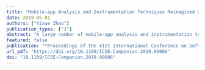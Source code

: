 ```yaml
---
title: "Mobile-app Analysis and Instrumentation Techniques Reimagined with DECREE"
date: 2019-05-01
authors: ["Yixue Zhao"]
publication_types: ["1"]
abstract: "A large number of mobile-app analysis and instrumentation techniques have emerged in the past decade. However, those techniques' components are difficult to extract and reuse outside their original tools, their evaluation results are hard to reproduce, and the tools themselves are hard to compare. This paper introduces DECREE, an infrastructure intended to guide such techniques to be reproducible, practical, reusable, and easy to adopt in practice. DECREE allows researchers and developers to easily discover existing solutions to their needs, enables unbiased and reproducible evaluation, and supports easy construction and execution of replication studies. The paper describes DECREE's three modules and its potential to fundamentally alter how research is conducted in this area."
featured: false
publication: "*Proceedings of the 41st International Conference on Software Engineering: Companion Proceedings* (**ICSE** , Doctoral Symposium), acceptance rate: **29%** = 9 (full acceptance)/31"
url_pdf: "https://doi.org/10.1109/ICSE-Companion.2019.00086"
doi: "10.1109/ICSE-Companion.2019.00086"
---
```


